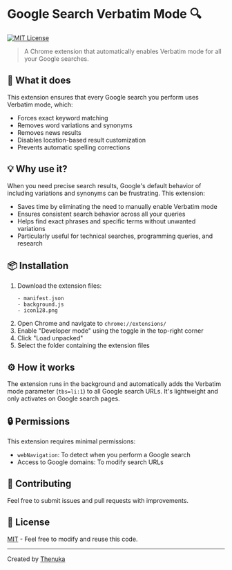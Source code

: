 # Google Search Verbatim Mode 🔍

[![MIT License](https://img.shields.io/badge/License-MIT-green.svg)](https://choosealicense.com/licenses/mit/)

> A Chrome extension that automatically enables Verbatim mode for all your Google searches.

## 🚀 What it does

This extension ensures that every Google search you perform uses Verbatim mode, which:
* Forces exact keyword matching
* Removes word variations and synonyms
* Removes news results
* Disables location-based result customization
* Prevents automatic spelling corrections

## 💡 Why use it?

When you need precise search results, Google's default behavior of including variations and synonyms can be frustrating. This extension:
* Saves time by eliminating the need to manually enable Verbatim mode
* Ensures consistent search behavior across all your queries
* Helps find exact phrases and specific terms without unwanted variations
* Particularly useful for technical searches, programming queries, and research

## 📦 Installation

1. Download the extension files:
   ```
   - manifest.json
   - background.js
   - icon128.png
   ```
2. Open Chrome and navigate to `chrome://extensions/`
3. Enable "Developer mode" using the toggle in the top-right corner
4. Click "Load unpacked"
5. Select the folder containing the extension files

## ⚙️ How it works

The extension runs in the background and automatically adds the Verbatim mode parameter (`tbs=li:1`) to all Google search URLs. It's lightweight and only activates on Google search pages.

## 🔒 Permissions

This extension requires minimal permissions:
* `webNavigation`: To detect when you perform a Google search
* Access to Google domains: To modify search URLs

## 🤝 Contributing

Feel free to submit issues and pull requests with improvements.

## 📄 License

[MIT](https://choosealicense.com/licenses/mit/) - Feel free to modify and reuse this code.

---
Created by [Thenuka](https://github.com/Thenuka)

